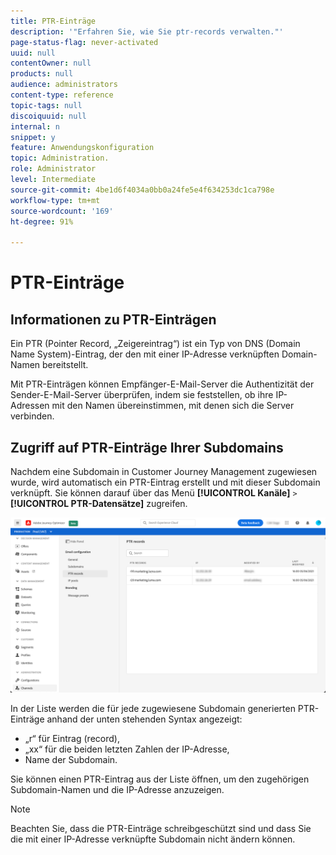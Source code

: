 ```yaml
---
title: PTR-Einträge
description: '"Erfahren Sie, wie Sie ptr-records verwalten."'
page-status-flag: never-activated
uuid: null
contentOwner: null
products: null
audience: administrators
content-type: reference
topic-tags: null
discoiquuid: null
internal: n
snippet: y
feature: Anwendungskonfiguration
topic: Administration.
role: Administrator
level: Intermediate
source-git-commit: 4be1d6f4034a0bb0a24fe5e4f634253dc1ca798e
workflow-type: tm+mt
source-wordcount: '169'
ht-degree: 91%

---
```



# PTR-Einträge

## Informationen zu PTR-Einträgen

Ein PTR (Pointer Record, „Zeigereintrag“) ist ein Typ von DNS (Domain Name System)-Eintrag, der den mit einer IP-Adresse verknüpften Domain-Namen bereitstellt.

Mit PTR-Einträgen können Empfänger-E-Mail-Server die Authentizität der Sender-E-Mail-Server überprüfen, indem sie feststellen, ob ihre IP-Adressen mit den Namen übereinstimmen, mit denen sich die Server verbinden.

## Zugriff auf PTR-Einträge Ihrer Subdomains

Nachdem eine Subdomain in Customer Journey Management zugewiesen wurde, wird automatisch ein PTR-Eintrag erstellt und mit dieser Subdomain verknüpft. Sie können darauf über das Menü **[!UICONTROL Kanäle]** `>` **[!UICONTROL PTR-Datensätze]** zugreifen.

![](../assets/ptr-records.png)

In der Liste werden die für jede zugewiesene Subdomain generierten PTR-Einträge anhand der unten stehenden Syntax angezeigt:

* „r“ für Eintrag (record),
* „xx“ für die beiden letzten Zahlen der IP-Adresse,
* Name der Subdomain.

Sie können einen PTR-Eintrag aus der Liste öffnen, um den zugehörigen Subdomain-Namen und die IP-Adresse anzuzeigen.

>[!NOTE]
>
>Beachten Sie, dass die PTR-Einträge schreibgeschützt sind und dass Sie die mit einer IP-Adresse verknüpfte Subdomain nicht ändern können.
